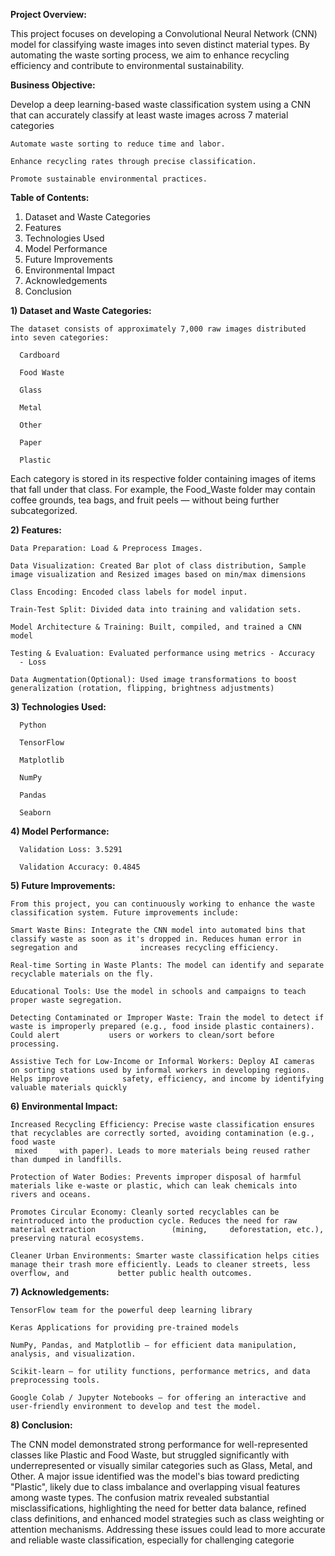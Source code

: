 **Project Overview:**

This project focuses on developing a Convolutional Neural Network (CNN) model for classifying waste images into seven distinct material types. By automating the waste sorting process, we aim to enhance recycling efficiency and contribute to environmental sustainability.

**Business Objective:**

Develop a deep learning-based waste classification system using a CNN that can accurately classify at least waste images across 7 material categories

    Automate waste sorting to reduce time and labor.

    Enhance recycling rates through precise classification.

    Promote sustainable environmental practices.

**Table of Contents:**

  1. Dataset and Waste Categories
  2. Features
  3. Technologies Used
  4. Model Performance
  5. Future Improvements
  6. Environmental Impact
  7. Acknowledgements
  8. Conclusion

**1) Dataset and Waste Categories:**

    The dataset consists of approximately 7,000 raw images distributed into seven categories:

      Cardboard

      Food Waste

      Glass

      Metal
 
      Other

      Paper

      Plastic

  Each category is stored in its respective folder containing images of items that fall under that class. For example, the Food_Waste folder may contain coffee     grounds, tea bags, and fruit peels — without being further subcategorized.

**2) Features:**

    Data Preparation: Load & Preprocess Images.

    Data Visualization: Created Bar plot of class distribution, Sample image visualization and Resized images based on min/max dimensions

    Class Encoding: Encoded class labels for model input.

    Train-Test Split: Divided data into training and validation sets.

    Model Architecture & Training: Built, compiled, and trained a CNN model

    Testing & Evaluation: Evaluated performance using metrics - Accuracy
      - Loss

    Data Augmentation(Optional): Used image transformations to boost generalization (rotation, flipping, brightness adjustments)

**3) Technologies Used:**

      Python

      TensorFlow

      Matplotlib

      NumPy

      Pandas

      Seaborn

**4) Model Performance:**

      Validation Loss: 3.5291
  
      Validation Accuracy: 0.4845

**5) Future Improvements:**

    From this project, you can continuously working to enhance the waste classification system. Future improvements include:

    Smart Waste Bins: Integrate the CNN model into automated bins that classify waste as soon as it's dropped in. Reduces human error in segregation and              increases recycling efficiency.

    Real-time Sorting in Waste Plants: The model can identify and separate recyclable materials on the fly.

    Educational Tools: Use the model in schools and campaigns to teach proper waste segregation.

    Detecting Contaminated or Improper Waste: Train the model to detect if waste is improperly prepared (e.g., food inside plastic containers). Could alert           users or workers to clean/sort before processing.

    Assistive Tech for Low-Income or Informal Workers: Deploy AI cameras on sorting stations used by informal workers in developing regions. Helps improve            safety, efficiency, and income by identifying valuable materials quickly

**6) Environmental Impact:**

    Increased Recycling Efficiency: Precise waste classification ensures that recyclables are correctly sorted, avoiding contamination (e.g., food waste          
     mixed     with paper). Leads to more materials being reused rather than dumped in landfills.

    Protection of Water Bodies: Prevents improper disposal of harmful materials like e-waste or plastic, which can leak chemicals into rivers and oceans.

    Promotes Circular Economy: Cleanly sorted recyclables can be reintroduced into the production cycle. Reduces the need for raw material extraction                 (mining,     deforestation, etc.), preserving natural ecosystems.

    Cleaner Urban Environments: Smarter waste classification helps cities manage their trash more efficiently. Leads to cleaner streets, less overflow, and           better public health outcomes.

**7) Acknowledgements:**

    TensorFlow team for the powerful deep learning library

    Keras Applications for providing pre-trained models

    NumPy, Pandas, and Matplotlib – for efficient data manipulation, analysis, and visualization.

    Scikit-learn – for utility functions, performance metrics, and data preprocessing tools.

    Google Colab / Jupyter Notebooks – for offering an interactive and user-friendly environment to develop and test the model.

**8) Conclusion:**

The CNN model demonstrated strong performance for well-represented classes like Plastic and Food Waste, but struggled significantly with underrepresented or visually similar categories such as Glass, Metal, and Other. A major issue identified was the model's bias toward predicting "Plastic", likely due to class imbalance and overlapping visual features among waste types. The confusion matrix revealed substantial misclassifications, highlighting the need for better data balance, refined class definitions, and enhanced model strategies such as class weighting or attention mechanisms. Addressing these issues could lead to more accurate and reliable waste classification, especially for challenging categorie
